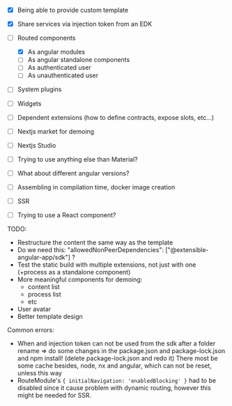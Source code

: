- [x] Being able to provide custom template
- [x] Share services via injection token from an EDK
- [ ] Routed components
  - [x] As angular modules
  - [ ] As angular standalone components
  - [ ] As authenticated user
  - [ ] As unauthenticated user 
- [ ] System plugins
- [ ] Widgets
- [ ] Dependent extensions (how to define contracts, expose slots, etc...)
- [ ] Nextjs market for demoing
- [ ] Nextjs Studio
- [ ] Trying to use anything else than Material?
- [ ] What about different angular versions?
- [ ] Assembling in compilation time, docker image creation
- [ ] SSR
- [ ] Trying to use a React component?


TODO:
- Restructure the content the same way as the template
- Do we need this: "allowedNonPeerDependencies": ["@extensible-angular-app/sdk"] ?
- Test the static build with multiple extensions, not just with one (+process as a standalone component)
- More meaningful components for demoing:
  - content list
  - process list
  - etc
- User avatar
- Better template design

Common errors:
- When and injection token can not be used from the sdk after a folder rename => do some changes in the package.json and package-lock.json and npm install! (delete package-lock.json and redo it) There most be some cache besides, node, nx and angular, which can not be reset, unless this way
- RouteModule's `{ initialNavigation: 'enabledBlocking' }` had to be disabled since it cause problem with dynamic routing, however this might be needed for SSR.

